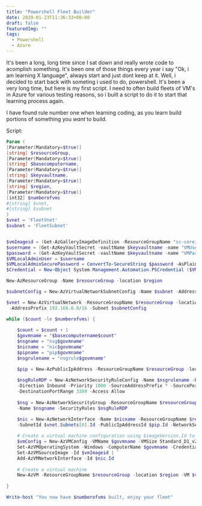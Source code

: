 ```yaml
---
title: "Powershell Fleet Builder"
date: 2020-01-23T11:36:33+08:00
draft: false
featuredImg: ""
tags: 
  - Powershell
  - Azure
---
```


It's been a long, long time since I sat down and really wrote code to acomplish something. It's been one of those things every year i say "Ok, i am learning X language", always start and just dont keep at it. Well, i decided to start back with someting i used to do, powershell. It's been a very long time, but here is my first script. I need to often build fleets of VM's in Azure for various testing reasons, so i built a script to do it to start that learning process again. 

I have found rule number one when learning coding, as you learn build portions of something you *want* to build. 



Script:
```powershell
Param (
[Parameter(Mandatory=$true)] 
[string] $resourceGroup,
[Parameter(Mandatory=$true)] 
[string] $basecomputername,
[Parameter(Mandatory=$true)] 
[string] $keyvaultname,
[Parameter(Mandatory=$true)] 
[string] $region,
[Parameter(Mandatory=$true)] 
[int32] $numberofvms
#[string] $vnet,
#[string] $subnet
)
$vnet = 'FleetVnet'
$subnet = 'FleetSubnet'


$vmImageid = (Get-AzGalleryImageDefinition -ResourceGroupName "sc-coreinfra-01" -GalleryName scsig01).id
$username = (Get-AzKeyVaultSecret -vaultName $keyvaultname -name "VMUserName").SecretValueText
$password = (Get-AzKeyVaultSecret -vaultName $keyvaultname -name "VMPassword").SecretValueText
$VMLocalAdminUser = $username
$VMLocalAdminSecurePassword = ConvertTo-SecureString $password -AsPlainText -Force
$Credential = New-Object System.Management.Automation.PSCredential ($VMLocalAdminUser, $VMLocalAdminSecurePassword);

New-AzResourceGroup -Name $resourceGroup -location $region

$subnetConfig = New-AzVirtualNetworkSubnetConfig -Name $subnet -AddressPrefix 192.168.42.0/24

$vnet = New-AzVirtualNetwork -ResourceGroupName $resourceGroup -location $region -Name $subnet `
 -AddressPrefix 192.168.0.0/16 -Subnet $subnetConfig

while ($count -le $numberofvms) {
    
    $count = $count + 1
    $govmname = "$basecomputername$count"
    $nsgname = "nsg$govmname"
    $nicname = "nic$govmname"
    $pipname = "pip$govmname"
    $nsgrulename = "nsgrule$govmname"

    $pip = New-AzPublicIpAddress -ResourceGroupName $resourceGroup -location $region -Name $pipname -AllocationMethod Static -IdleTimeoutInMinutes 4
    
    $nsgRuleRDP = New-AzNetworkSecurityRuleConfig -Name $nsgrulename -Protocol Tcp `
    -Direction Inbound -Priority 1000 -SourceAddressPrefix * -SourcePortRange * -DestinationAddressPrefix * `
    -DestinationPortRange 3389 -Access Allow
    
    $nsg = New-AzNetworkSecurityGroup -ResourceGroupName $resourceGroup -location $region `
    -Name $nsgname -SecurityRules $nsgRuleRDP

    $nic = New-AzNetworkInterface -Name $nicname -ResourceGroupName $resourceGroup -location $region `
    -SubnetId $vnet.Subnets[0].Id -PublicIpAddressId $pip.Id -NetworkSecurityGroupId $nsg.Id
    
    # Create a virtual machine configuration using $imageVersion.Id to specify the shared image
    $vmConfig = New-AzVMConfig -VMName $govmname -VMSize Standard_D1_v2 | `
    Set-AzVMOperatingSystem -Windows -ComputerName $govmname -Credential $Credential | `
    Set-AzVMSourceImage -Id $vmImageid | `
    Add-AzVMNetworkInterface -Id $nic.Id
    
    # Create a virtual machine
    New-AzVM -ResourceGroupName $resourceGroup -location $region -VM $vmConfig -AsJob
   
}

Write-host "You now have $numberofvms built, enjoy your fleet" 
```

[^1]: From https://en.wikipedia.org/wiki/Apple